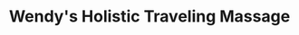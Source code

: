 ---
title: "Wendy's Holistic Traveling Massage"
url: /shiloh/wendys-holistic-traveling-massage/
shop: Massage
---
